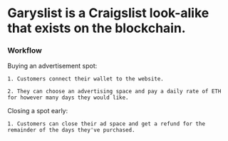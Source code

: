 # Garyslist is a Craigslist look-alike that exists on the blockchain. 

### Workflow

Buying an advertisement spot:
	
	1. Customers connect their wallet to the website.

	2. They can choose an advertising space and pay a daily rate of ETH for however many days they would like.

Closing a spot early:

	1. Customers can close their ad space and get a refund for the remainder of the days they've purchased. 


